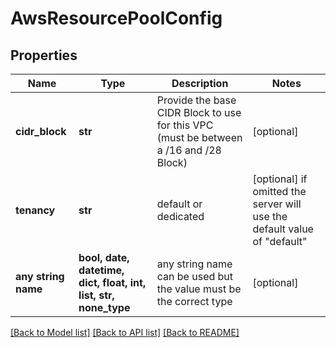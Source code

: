 # AwsResourcePoolConfig


## Properties
Name | Type | Description | Notes
------------ | ------------- | ------------- | -------------
**cidr_block** | **str** | Provide the base CIDR Block to use for this VPC (must be between a /16 and /28 Block) | [optional] 
**tenancy** | **str** | default or dedicated | [optional]  if omitted the server will use the default value of "default"
**any string name** | **bool, date, datetime, dict, float, int, list, str, none_type** | any string name can be used but the value must be the correct type | [optional]

[[Back to Model list]](../README.md#documentation-for-models) [[Back to API list]](../README.md#documentation-for-api-endpoints) [[Back to README]](../README.md)


